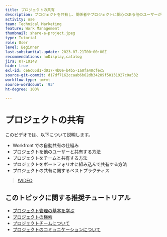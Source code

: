 ```yaml
---
title: プロジェクトの共有
description: プロジェクトを共有し、関係者やプロジェクトに関心のある他のユーザーが  [!DNL  Workfront] を使用して行われている作業を確認できるようにする方法を説明します。
activity: use
team: Technical Marketing
feature: Work Management
thumbnail: share-a-project.jpeg
type: Tutorial
role: User
level: Beginner
last-substantial-update: 2023-07-21T00:00:00Z
recommendations: noDisplay,catalog
jira: KT-10148
hide: true
exl-id: ce6c65d1-d017-4b0e-b4b5-1a0fa40cfec5
source-git-commit: d17df7162ccaab6b62db34209f50131927c0a532
workflow-type: tm+mt
source-wordcount: '93'
ht-degree: 100%

---
```



# プロジェクトの共有

このビデオでは、以下について説明します。

* Workfront での自動共有の仕組み
* プロジェクトを他のユーザーと共有する方法
* プロジェクトをチームと共有する方法
* プロジェクトをポートフォリオに組み込んで共有する方法
* プロジェクトの共有に関するベストプラクティス

>[!VIDEO](https://video.tv.adobe.com/v/3418904/?quality=12&learn=on&enablevpops)

## このトピックに関する推奨チュートリアル

* [プロジェクト管理の基本を学ぶ](/help/manage-work/projects/getting-started-manage-a-project.md)
* [プロジェクトの検索](/help/manage-work/projects/find-projects.md)
* [プロジェクトチームについて](/help/manage-work/projects/understand-the-project-team.md)
* [プロジェクトのコミュニケーションについて](/help/manage-work/projects/understand-project-communication.md)

